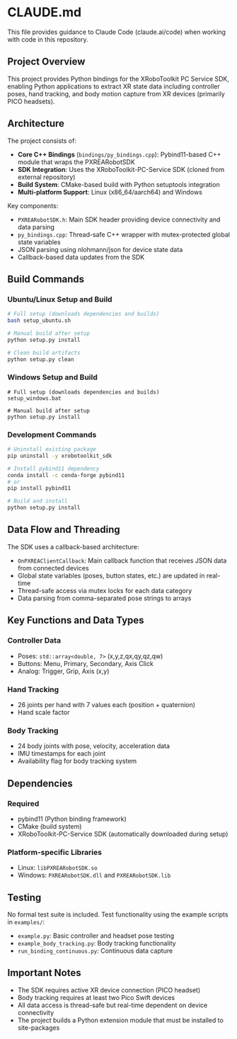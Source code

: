 # CLAUDE.md

This file provides guidance to Claude Code (claude.ai/code) when working with code in this repository.

## Project Overview

This project provides Python bindings for the XRoboToolkit PC Service SDK, enabling Python applications to extract XR state data including controller poses, hand tracking, and body motion capture from XR devices (primarily PICO headsets).

## Architecture

The project consists of:

- **Core C++ Bindings** (`bindings/py_bindings.cpp`): Pybind11-based C++ module that wraps the PXREARobotSDK
- **SDK Integration**: Uses the XRoboToolkit-PC-Service SDK (cloned from external repository)
- **Build System**: CMake-based build with Python setuptools integration
- **Multi-platform Support**: Linux (x86_64/aarch64) and Windows

Key components:
- `PXREARobotSDK.h`: Main SDK header providing device connectivity and data parsing
- `py_bindings.cpp`: Thread-safe C++ wrapper with mutex-protected global state variables
- JSON parsing using nlohmann/json for device state data
- Callback-based data updates from the SDK

## Build Commands

### Ubuntu/Linux Setup and Build
```bash
# Full setup (downloads dependencies and builds)
bash setup_ubuntu.sh

# Manual build after setup
python setup.py install

# Clean build artifacts
python setup.py clean
```

### Windows Setup and Build
```batch
# Full setup (downloads dependencies and builds)
setup_windows.bat

# Manual build after setup
python setup.py install
```

### Development Commands
```bash
# Uninstall existing package
pip uninstall -y xrobotoolkit_sdk

# Install pybind11 dependency
conda install -c conda-forge pybind11
# or
pip install pybind11

# Build and install
python setup.py install
```

## Data Flow and Threading

The SDK uses a callback-based architecture:
- `OnPXREAClientCallback`: Main callback function that receives JSON data from connected devices
- Global state variables (poses, button states, etc.) are updated in real-time
- Thread-safe access via mutex locks for each data category
- Data parsing from comma-separated pose strings to arrays

## Key Functions and Data Types

### Controller Data
- Poses: `std::array<double, 7>` (x,y,z,qx,qy,qz,qw)
- Buttons: Menu, Primary, Secondary, Axis Click
- Analog: Trigger, Grip, Axis (x,y)

### Hand Tracking
- 26 joints per hand with 7 values each (position + quaternion)
- Hand scale factor

### Body Tracking
- 24 body joints with pose, velocity, acceleration data
- IMU timestamps for each joint
- Availability flag for body tracking system

## Dependencies

### Required
- pybind11 (Python binding framework)
- CMake (build system)
- XRoboToolkit-PC-Service SDK (automatically downloaded during setup)

### Platform-specific Libraries
- Linux: `libPXREARobotSDK.so`
- Windows: `PXREARobotSDK.dll` and `PXREARobotSDK.lib`

## Testing

No formal test suite is included. Test functionality using the example scripts in `examples/`:
- `example.py`: Basic controller and headset pose testing
- `example_body_tracking.py`: Body tracking functionality
- `run_binding_continuous.py`: Continuous data capture

## Important Notes

- The SDK requires active XR device connection (PICO headset)
- Body tracking requires at least two Pico Swift devices
- All data access is thread-safe but real-time dependent on device connectivity
- The project builds a Python extension module that must be installed to site-packages